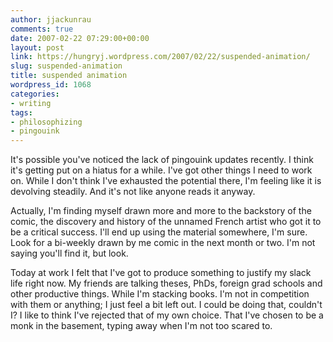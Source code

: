 ```yaml
---
author: jjackunrau
comments: true
date: 2007-02-22 07:29:00+00:00
layout: post
link: https://hungryj.wordpress.com/2007/02/22/suspended-animation/
slug: suspended-animation
title: suspended animation
wordpress_id: 1068
categories:
- writing
tags:
- philosophizing
- pingouink
---
```


It's possible you've noticed the lack of pingouink updates recently.  I think it's getting put on a hiatus for a while.  I've got other things I need to work on.  While I don't think I've exhausted the potential there, I'm feeling like it is devolving steadily.  And it's not like anyone reads it anyway.  
  
Actually, I'm finding myself drawn more and more to the backstory of the comic, the discovery and history of the unnamed French artist who got it to be a critical success.  I'll end up using the material somewhere, I'm sure.  Look for a bi-weekly drawn by me comic in the next month or two.  I'm not saying you'll find it, but look.  
  
Today at work I felt that I've got to produce something to justify my slack life right now.  My friends are talking theses, PhDs, foreign grad schools and other productive things.  While I'm stacking books.  I'm not in competition with them or anything; I just feel a bit left out.  I could be doing that, couldn't I?  I like to think I've rejected that of my own choice.  That I've chosen to be a monk in the basement, typing away when I'm not too scared to.
